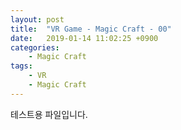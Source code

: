 ```yaml
---
layout: post
title:  "VR Game - Magic Craft - 00"
date:   2019-01-14 11:02:25 +0900
categories: 
	- Magic Craft
tags:
	- VR
	- Magic Craft
---
```

테스트용 파일입니다.
